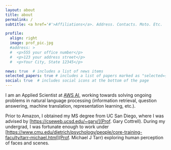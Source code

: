 ```yaml
---
layout: about
title: about
permalink: /
subtitle: <a href='#'>Affiliations</a>. Address. Contacts. Moto. Etc.

profile:
  align: right
  image: prof_pic.jpg
  #address: >
  #  <p>555 your office number</p>
  #  <p>123 your address street</p>
  #  <p>Your City, State 12345</p>

news: true  # includes a list of news items
selected_papers: true # includes a list of papers marked as "selected={true}"
social: true  # includes social icons at the bottom of the page
---
```


I am an Applied Scientist at [AWS AI](https://aws.amazon.com/ai/), working towards solving ongoing problems in natural language processing (information retrieval, question answering, machine translation, representation learning, etc.).

Prior to Amazon, I obtained my MS degree from UC San Diego, where I was advised by [https://cseweb.ucsd.edu/~gary/](Prof. Gary Cottrell). During my undergrad, I was fortunate enough to work under [https://www.cmu.edu/dietrich/psychology/people/core-training-faculty/tarr-michael.html](Prof. Michael J Tarr) exploring human perception of faces and scenes.
